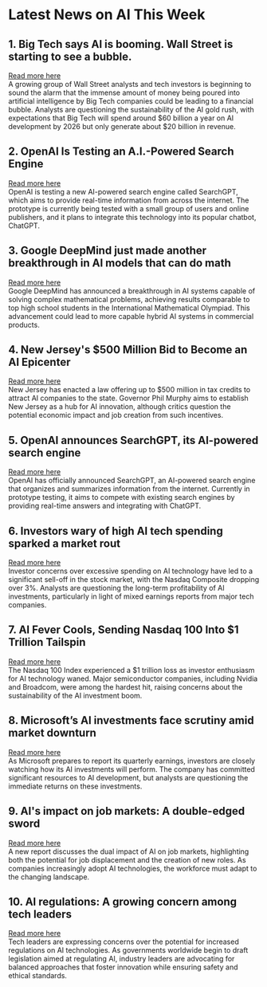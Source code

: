 # Latest News on AI This Week

## 1. Big Tech says AI is booming. Wall Street is starting to see a bubble.
[Read more here](https://www.washingtonpost.com/technology/2024/07/24/ai-bubble-big-tech-stocks-goldman-sachs/)  
A growing group of Wall Street analysts and tech investors is beginning to sound the alarm that the immense amount of money being poured into artificial intelligence by Big Tech companies could be leading to a financial bubble. Analysts are questioning the sustainability of the AI gold rush, with expectations that Big Tech will spend around $60 billion a year on AI development by 2026 but only generate about $20 billion in revenue.

## 2. OpenAI Is Testing an A.I.-Powered Search Engine
[Read more here](https://www.nytimes.com/2024/07/25/technology/openai-ai-search-engine.html)  
OpenAI is testing a new AI-powered search engine called SearchGPT, which aims to provide real-time information from across the internet. The prototype is currently being tested with a small group of users and online publishers, and it plans to integrate this technology into its popular chatbot, ChatGPT.

## 3. Google DeepMind just made another breakthrough in AI models that can do math
[Read more here](https://fortune.com/2024/07/25/google-researchers-claim-new-breakthrough-in-getting-ai-to-solve-tough-high-school-math-problems/)  
Google DeepMind has announced a breakthrough in AI systems capable of solving complex mathematical problems, achieving results comparable to top high school students in the International Mathematical Olympiad. This advancement could lead to more capable hybrid AI systems in commercial products.

## 4. New Jersey's $500 Million Bid to Become an AI Epicenter
[Read more here](https://www.wired.com/story/new-jerseys-500-million-dollar-bid-to-become-an-ai-epicenter/)  
New Jersey has enacted a law offering up to $500 million in tax credits to attract AI companies to the state. Governor Phil Murphy aims to establish New Jersey as a hub for AI innovation, although critics question the potential economic impact and job creation from such incentives.

## 5. OpenAI announces SearchGPT, its AI-powered search engine
[Read more here](https://www.theverge.com/2024/7/25/24205701/openai-searchgpt-ai-search-engine-google-perplexity-rival)  
OpenAI has officially announced SearchGPT, an AI-powered search engine that organizes and summarizes information from the internet. Currently in prototype testing, it aims to compete with existing search engines by providing real-time answers and integrating with ChatGPT.

## 6. Investors wary of high AI tech spending sparked a market rout
[Read more here](https://www.businessinsider.com/big-tech-investors-wary-high-ai-spending-markets-selloff-nasdaq-2024-7?utm_medium=social&utm_source=twitter&utm_campaign=business-sf)  
Investor concerns over excessive spending on AI technology have led to a significant sell-off in the stock market, with the Nasdaq Composite dropping over 3%. Analysts are questioning the long-term profitability of AI investments, particularly in light of mixed earnings reports from major tech companies.

## 7. AI Fever Cools, Sending Nasdaq 100 Into $1 Trillion Tailspin
[Read more here](https://www.bloomberg.com/news/articles/2024-07-24/ai-fever-cools-sending-nasdaq-100-into-1-trillion-tailspin?utm_source=website&utm_medium=share&utm_campaign=twitter)  
The Nasdaq 100 Index experienced a $1 trillion loss as investor enthusiasm for AI technology waned. Major semiconductor companies, including Nvidia and Broadcom, were among the hardest hit, raising concerns about the sustainability of the AI investment boom.

## 8. Microsoft’s AI investments face scrutiny amid market downturn
[Read more here](https://www.cnbc.com/2024/07/25/microsoft-ai-investments-face-scrutiny-amid-market-downturn.html)  
As Microsoft prepares to report its quarterly earnings, investors are closely watching how its AI investments will perform. The company has committed significant resources to AI development, but analysts are questioning the immediate returns on these investments.

## 9. AI's impact on job markets: A double-edged sword
[Read more here](https://www.forbes.com/sites/forbestechcouncil/2024/07/25/ais-impact-on-job-markets-a-double-edged-sword/)  
A new report discusses the dual impact of AI on job markets, highlighting both the potential for job displacement and the creation of new roles. As companies increasingly adopt AI technologies, the workforce must adapt to the changing landscape.

## 10. AI regulations: A growing concern among tech leaders
[Read more here](https://www.axios.com/2024/07/25/ai-regulations-growing-concern-tech-leaders)  
Tech leaders are expressing concerns over the potential for increased regulations on AI technologies. As governments worldwide begin to draft legislation aimed at regulating AI, industry leaders are advocating for balanced approaches that foster innovation while ensuring safety and ethical standards.